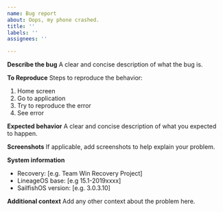 ```yaml
---
name: Bug report
about: Oops, my phone crashed.
title: ''
labels: ''
assignees: ''

---
```


**Describe the bug**
A clear and concise description of what the bug is.

**To Reproduce**
Steps to reproduce the behavior:
1. Home screen
2. Go to application
3. Try to reproduce the error
4. See error

**Expected behavior**
A clear and concise description of what you expected to happen.

**Screenshots**
If applicable, add screenshots to help explain your problem.

**System information**
 - Recovery: [e.g. Team Win Recovery Project]
 - LineageOS base: [e.g 15.1-2019xxxx]
 - SailfishOS version: [e.g. 3.0.3.10]

**Additional context**
Add any other context about the problem here.
